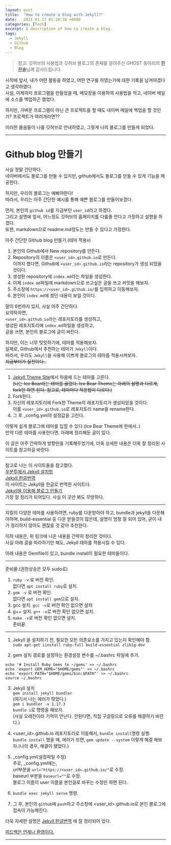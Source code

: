 ```yaml
---
layout: post
title:  "How to create a blog with Jekyll?"
date:   2021-01-17 01:20:30 +0800
categories: [Tech]
excerpt: A description of how to create a blog.
tags:
  - Jekyll
  - Github
  - Blog
---
```

> 참고: 깃허브의 사용법과 깃허브 블로그의 존재를 알려주신 GHOST 동아리의 <u>**한찬솔**</u>님께 감사드립니다.  

시작에 앞서, 내가 어떤 활동을 하였고, 어떤 연구를 하였는가에 대한 기록을 남겨야겠다고 생각하였다.  
사실, 이제까지 프로그램을 만들었을 때, 메모장을 이용하여 사용법을 적고, 네이버 메일에 소스를 백업하곤 했었다.  

하지만, 가벼운 프로그램이 아닌 큰 프로젝트를 할 때도 네이버 메일에 백업을 할 것인가? 프로젝트가 여러개라면??  

이러한 물음들이 나를 깃허브로 안내하였고, 그렇게 나의 블로그를 만들게 되었다.  

---  

# Github blog 만들기  

사실 정말 간단하다.  
네이버에서도 블로그를 만들 수 있지만, github에서도 블로그를 만들 수 있게 기능을 제공한다.  

하지만, 우리의 블로그는 예뻐야한다!  
따라서, 우리는 아주 간단한 예시를 통해 예쁜 블로그를 만들어보겠다.  

먼저, 본인의 `github id`를 지금부턴 `user_id`라고 하겠다.  
그리고 설명에 앞서, 어느정도 깃허브의 홈페이지를 다룰줄 안다고 가정하고 설명을 하겠다.  
또한, markdown으로 readme.md정도는 만들 수 있다고 가정한다.  

아주 간단한 Github blog 만들기.(테마 적용x)  
  1. 본인의 Github에서 New repository를 만든다.  
  2. Repository의 이름은 `<user_id>.github.io`로 만든다.  
  이까지 했다면, Github에 `<user_id>.github.io`라는 repository가 생성 되었을 것이다.  
  3. 생성된 repository에 `index.md`라는 파일을 생성한다.  
  4. 이제 `index.md`파일에 markdown으로 쓰고싶은 글을 쓰고 커밋을 해보자.  
  5. 주소창에 `https://<user_id>.github.io/`를 입력하고 이동해보자.  
  6. 본인이 `index.md`에 썼던 내용이 보일 것이다.  

말이 6번까지 있지, 사실 아주 간단하다.  
요약하자면,  
`<user_id>.github.io`라는 레포지토리를 생성하고,  
생성된 레포지토리에 `index.md`파일을 생성하고,  
글을 쓰면, 본인의 블로그에 글이 써진다.  

하지만, 이는 너무 밋밋하기에, 테마를 적용해보자.  
실제로, Github에서 추천하는 테마가 `Jekyll`이다.  
따라서, 우리도 `Jekyll`을 사용해 이쁘게 블로그의 테마를 적용시켜보자.  
~~지금부터가 실전이다..~~  

---
1. [Jekyll Theme Site](http://jekyllthemes.org/)에서 마음에 드는 테마를 고른다.  
~~(나는 Ice Bear라는 테마를 골랐다. Ice Bear Theme는 아래의 설명과 다르게, fork만 하면 된다. 참고로, 테마마다 적용법이 다르다.)~~  
2. Fork한다.  
3. 자신의 레포지토리에 Fork한 Theme의 레포지토리가 생성되었을 것이다.  
이를 `<user_id>.github.io`로 레포지토리 name을 rename한다.  
4. 그 후 _config.yml의 설정값을 고친다.  

이렇게 쉽게 블로그에 테마를 입힐 수 있다.(Ice Bear Theme에 한에서..)  
만약 다른 테마를 사용한다면, 아래에 정리해둔 글이 있다.  

이 글은 아주 간략하게 방향만을 기록해두었기에, 더욱 상세한 내용은 더욱 잘 정리된 사이트를 참고하길 바란다.  

---  

참고로 나는 이 사이트들을 참고했다.  
[우분투에서 Jekyll 설치법](https://jekyllrb-ko.github.io/docs/installation/ubuntu/)  
[Jekyll 한글번역](https://jekyllrb-ko.github.io/docs/)  
이 사이트는 Jekyll을 한글로 번역한 사이트다.  
[Jekyll을 이용해 블로그 만들기](https://jetalog.net/86)  
가장 잘 정리가 되어있다.  사실 이 곳만 봐도 무방하다.  

---  

지킬의 다양한 테마를 사용하려면, ruby를 다운받아야 하고, bundle과 jekyll을 다운해야하며, build-essential 등 다운 받을것이 많은데, 설명이 엄청 잘 되어 있어, 굳이 내가 정리하지 않아도 괜찮을 것 같아 추천한다.  

이하 내용은, 위 링크에 나온 내용을 간략히 정리한 것이다.   
사실 아래 글을 따라하기만 해도, Jekyll 테마를 적용시킬 수 있다.   

아래 내용은 Gemfile이 있고, bundle install이 필요한 테마들이다.  

---  

준비물.(권한상승은 모두 sudo로)    
1. `ruby -v` 로 버전 확인.  
없다면 `apt install ruby`로 설치.
2. `gem -v` 로 버전 확인.  
없다면 `apt install gem`으로 설치.  
3. gcc 설치. `gcc -v`로 버전 확인 없으면 설치  
4. g++ 설치. `g++ -v`로 버전 확인 없으면 설치.  
5. `make -v`로 버전 확인 없으면 설치.  
준비끝.  

---  

1. Jekyll 을 설치하기 전, 필요한 모든 의존요소를 가지고 있는지 확인해야 함.  
`sudo apt-get iinstall ruby-full build-essential zlib1g-dev`  

2. gem 설치 경로를 설정하는 환경설정 변수를 ~/.bashrc 파일에 추가.  
```  
echo '# Install Ruby Gems to ~/gems' >> ~/.bashrc   
echo 'export GEM_HOME="$HOME/gems"' >> ~/.bashrc  
echo 'export PATH="$HOME/gems/bin:$PATH"' >> ~/.bashrc  
source ~/.bashrc  
```  

3. Jekyll 설치  
`gem install jekyll bundler`  
(여기서 나는 에러가 떳었다.)  
`gem i bundler -v 1.17.3`  
`bundle i`로 명령을 해보자.  
(사실 오래전이라 기억이 안난다. 안된다면, 직접 구글링으로 오류를 해결하기 바란다.)   

4. <user_id>.github.io 레포지토리로 이동해서, `bundle install`명령 실행.  
`bundle install` 했을 때, 에러가 뜨면, `gem update --system` 이렇게 해결 해보자.(나의 경우, 해결이 됐었다.)  

5. _config.yml(설정파일 수정)  
주로, _config.yml에는,  
url부분을 `url="https://<user_id>.github.io/"`로 수정.  
baseurl 부분을 `baseurl=""`로 수정.  
블로그 이름이 user 이름을 본인걸로 바꾸는 수정만 하면 된다.  

6. `bundle exec jekyll serve` 명령.  

7. 그 후, 본인의 `github`에 `push`하고 주소창에 <user_id>.github.io로 본인 블로그에 접속이 가능해진다.  

더욱 자세한 설명은 [Jekyll 한글번역](https://jekyllrb-ko.github.io/docs/) 에 잘 정리되어 있다.  

<u>피드백은 언제나 환영이다.</u>  

---  